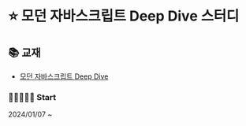 # ⭐️ 모던 자바스크립트 Deep Dive 스터디

## 📚 교재

- [모던 자바스크립트 Deep Dive](https://www.yes24.com/Product/Goods/92742567)


### 🏃🏻🏃🏻‍♀️ Start

2024/01/07 ~
